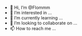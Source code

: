 - 👋 Hi, I’m @Flommm
- 👀 I’m interested in ...
- 🌱 I’m currently learning ...
- 💞️ I’m looking to collaborate on ...
- 📫 How to reach me ...

<!---
Flommm/Flommm is a ✨ special ✨ repository because its `README.md` (this file) appears on your GitHub profile.
You can click the Preview link to take a look at your changes.
--->
